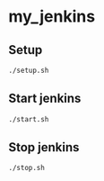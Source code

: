 # my_jenkins
## Setup
```bash
./setup.sh
```

## Start jenkins 
```bash
./start.sh
```

## Stop jenkins
```bash
./stop.sh
```
